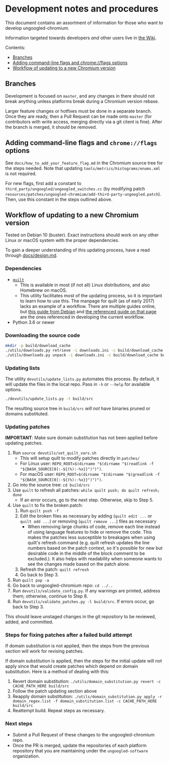 # Development notes and procedures

This document contains an assortment of information for those who want to develop ungoogled-chromium.

Information targeted towards developers *and* other users live in [the Wiki](//ungoogled-software.github.io/ungoogled-chromium-wiki/).

Contents:

* [Branches](#branches)
* [Adding command-line flags and chrome://flags options](#adding-command-line-flags-and-chromeflags-options)
* [Workflow of updating to a new Chromium version](#workflow-of-updating-to-a-new-chromium-version)

## Branches

Development is focused on `master`, and any changes in there should not break anything unless platforms break during a Chromium version rebase.

Larger feature changes or hotfixes must be done in a separate branch. Once they are ready, then a Pull Request can be made onto `master` (for contributors with write access, merging directly via a git client is fine). After the branch is merged, it should be removed.

## Adding command-line flags and `chrome://flags` options

See `docs/how_to_add_your_feature_flag.md` in the Chromium source tree for the steps needed. Note that updating `tools/metrics/histograms/enums.xml` is not required.

For new flags, first add a constant to `third_party/ungoogled/ungoogled_switches.cc` (by modifying patch `resources/patches/ungoogled-chromium/add-third-party-ungoogled.patch`). Then, use this constant in the steps outlined above.

## Workflow of updating to a new Chromium version

Tested on Debian 10 (buster). Exact instructions should work on any other Linux or macOS system with the proper dependencies.

To gain a deeper understanding of this updating process, have a read through [docs/design.md](design.md).

### Dependencies

* [`quilt`](http://savannah.nongnu.org/projects/quilt)
    * This is available in most (if not all) Linux distributions, and also Homebrew on macOS.
    * This utility facilitates most of the updating process, so it is important to learn how to use this. The manpage for quilt (as of early 2017) lacks an example of a workflow. There are multiple guides online, but [this guide from Debian](https://wiki.debian.org/UsingQuilt) and [the referenced guide on that page](https://raphaelhertzog.com/2012/08/08/how-to-use-quilt-to-manage-patches-in-debian-packages/) are the ones referenced in developing the current workflow.
* Python 3.6 or newer

### Downloading the source code

```sh
mkdir -p build/download_cache
./utils/downloads.py retrieve -i downloads.ini -c build/download_cache
./utils/downloads.py unpack -i downloads.ini -c build/download_cache build/src
```

### Updating lists

The utility `devutils/update_lists.py` automates this process. By default, it will update the files in the local repo. Pass in `-h` or `--help` for available options.

```sh
./devutils/update_lists.py -t build/src
```

The resulting source tree in `build/src` *will not* have binaries pruned or domains substituted.

### Updating patches

**IMPORTANT**: Make sure domain substitution has not been applied before updating patches.

1. Run `source devutils/set_quilt_vars.sh`
    * This will setup quilt to modify patches directly in `patches/`
    * For Linux user: `REPO_ROOT=$(dirname "$(dirname "$(readlink -f "${BASH_SOURCE[0]:-${(%):-%x}}")")")`.
    * For macOS user: `REPO_ROOT=$(dirname "$(dirname "$(greadlink -f "${BASH_SOURCE[0]:-${(%):-%x}}")")")`.
2. Go into the source tree: `cd build/src`
3. Use `quilt` to refresh all patches: `while quilt push; do quilt refresh; done`
	* If an error occurs, go to the next step. Otherwise, skip to Step 5.
4. Use `quilt` to fix the broken patch:
    1. Run `quilt push -f`
    2. Edit the broken files as necessary by adding (`quilt edit ...` or `quilt add ...`) or removing (`quilt remove ...`) files as necessary
        * When removing large chunks of code, remove each line instead of using language features to hide or remove the code. This makes the patches less susceptible to breakages when using quilt's refresh command (e.g. quilt refresh updates the line numbers based on the patch context, so it's possible for new but desirable code in the middle of the block comment to be excluded.). It also helps with readability when someone wants to see the changes made based on the patch alone.
    3. Refresh the patch: `quilt refresh`
    4. Go back to Step 3.
5. Run `quilt pop -a`
6. Go back to ungoogled-chromium repo: `cd ../..`
7. Run `devutils/validate_config.py`. If any warnings are printed, address them; otherwise, continue to Step 8.
8. Run `devutils/validate_patches.py -l build/src`. If errors occur, go back to Step 3.

This should leave unstaged changes in the git repository to be reviewed, added, and committed.

### Steps for fixing patches after a failed build attempt

If domain substitution is not applied, then the steps from the previous section will work for revising patches.

If domain substitution is applied, then the steps for the initial update will not apply since that would create patches which depend on domain substitution. Here is a method of dealing with this:

1. Revert domain substitution: `./utils/domain_substitution.py revert -c CACHE_PATH_HERE build/src`
2. Follow the patch updating section above
3. Reapply domain substitution: `./utils/domain_substitution.py apply -r domain_regex.list -f domain_substitution.list -c CACHE_PATH_HERE build/src`
4. Reattempt build. Repeat steps as necessary.

### Next steps

* Submit a Pull Request of these changes to the ungoogled-chromium repo.
* Once the PR is merged, update the repositories of each platform repository that you are maintaining under the `ungoogled-software` organization.
